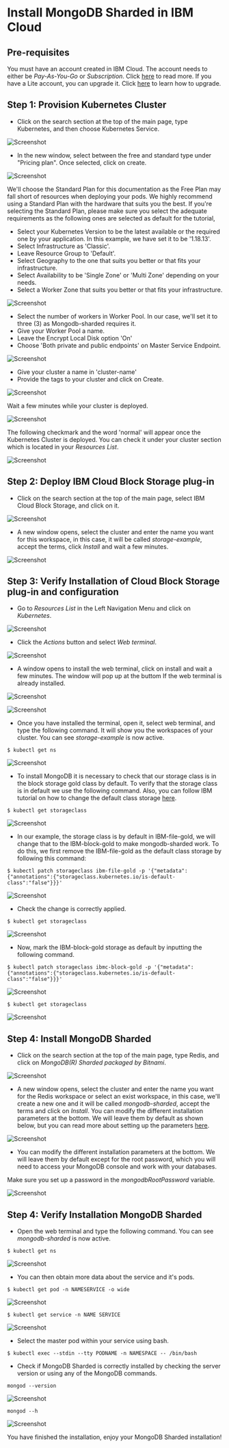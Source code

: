 # Install MongoDB Sharded in IBM Cloud

## Pre-requisites

You must have an account created in IBM Cloud. The account needs to either be *Pay-As-You-Go* or *Subscription*. Click [here](https://cloud.ibm.com/docs/account?topic=account-accounts "here") to read more.
If you have a Lite account, you can upgrade it. Click [here](https://cloud.ibm.com/docs/account?topic=account-account-getting-started#account-gs-upgrade "here") to learn how to upgrade.

## Step 1: Provision Kubernetes Cluster

* Click on the search section at the top of the main page, type Kubernetes, and then choose Kubernetes Service.

![Screenshot](Kubernetes1.PNG)

* In the new window, select between the free and standard type under "Pricing plan". Once selected, click on create.

![Screenshot](KubernetesPaid1.PNG)

We'll choose the Standard Plan for this documentation as the Free Plan may fall short of resources when deploying your pods. We highly recommend using a Standard Plan with the hardware that suits you the best. If you're selecting the Standard Plan, please make sure you select the adequate requirements as the following ones are selected as default for the tutorial,

* Select your Kubernetes Version to be the latest available or the required one by your application. In this example, we have set it to be '1.18.13'.
* Select Infrastructure as 'Classic'.
* Leave Resource Group to 'Default'.
* Select Geography to the one that suits you better or that fits your infrastructure.
* Select Availability to be 'Single Zone' or 'Multi Zone' depending on your needs.
* Select a Worker Zone that suits you better or that fits your infrastructure.

![Screenshot](KubernetesPaid2.PNG)

* Select the number of workers in Worker Pool. In our case, we'll set it to three (3) as Mongodb-sharded requires it. 
* Give your Worker Pool a name.
* Leave the Encrypt Local Disk option 'On'
* Choose 'Both private and public endpoints' on Master Service Endpoint.

![Screenshot](KubernetesPaid4.PNG)

* Give your cluster a name in 'cluster-name'
* Provide the tags to your cluster and click on Create.

![Screenshot](KubernetesPaid5.PNG)

Wait a few minutes while your cluster is deployed.

![Screenshot](KubernetesPaid3.PNG)

The following checkmark and the word 'normal' will appear once the Kubernetes Cluster is deployed. You can check it under your cluster section which is located in your *Resources List*.

![Screenshot](KubernetesPaid6.PNG)


## Step 2:  Deploy IBM Cloud Block Storage plug-in

* Click on the search section at the top of the main page, select IBM Cloud Block Storage, and click on it.

![Screenshot](StoragePaid1.PNG)

* A new window opens, select the cluster and enter the name you want for this workspace, in this case, it will be called _storage-example_, accept the terms, click *Install* and wait a few minutes.

![Screenshot](StoragePaid2.PNG)

## Step 3: Verify Installation of Cloud Block Storage plug-in and configuration

* Go to *Resources List* in the Left Navigation Menu and click on *Kubernetes*.

![Screenshot](test1.png)

* Click the *Actions* button and select *Web terminal*.

![Screenshot](test2.PNG)

* A window opens to install the web terminal, click on install and wait a few minutes. The window will pop up at the buttom If the web terminal is already installed.

![Screenshot](test3.PNG)

![Screenshot](test7.PNG)

* Once you have installed the terminal, open it, select web terminal, and type the following command. It will show you the workspaces of your cluster. You can see *storage-example* is now active.

`$ kubectl get ns`

![Screenshot](teststorage6.PNG)

* To install MongoDB it is necessary to check that our storage class is in the block storage gold class by default. To verify that the storage class is in default we use the following command. Also, you can follow IBM tutorial on how to change the default class storage [here](https://kubernetes.io/docs/tasks/administer-cluster/change-default-storage-class/ "here"). 

`$ kubectl get storageclass`

![Screenshot](teststorage1.PNG)

* In our example, the storage class is by default in IBM-file-gold, we will change that to the IBM-block-gold to make mongodb-sharded work. To do this, we first remove the IBM-file-gold as the default class storage by following this command:

`$ kubectl patch storageclass ibm-file-gold -p '{"metadata": {"annotations":{"storageclass.kubernetes.io/is-default-class":"false"}}}'`

![Screenshot](teststorage2.PNG)

* Check the change is correctly applied. 

`$ kubectl get storageclass`

![Screenshot](teststorage3.PNG)

* Now, mark the IBM-block-gold storage as default by inputting the following command.

`$ kubectl patch storageclass ibmc-block-gold -p '{"metadata": {"annotations":{"storageclass.kubernetes.io/is-default-class":"false"}}}'`

![Screenshot](teststorage4.PNG)

`$ kubectl get storageclass`

![Screenshot](teststorage5.PNG)


## Step 4: Install MongoDB Sharded

* Click on the search section at the top of the main page, type Redis, and click on _MongoDB(R) Sharded packaged by Bitnami_.

![Screenshot](mongo1.PNG)

* A new window opens, select the cluster and enter the name you want for the Redis workspace or select an exist workspace, in this case, we'll create a new one and it will be called _mongodb-sharded_, accept the terms and click on *Install*. You can modify the different installation parameters at the bottom. We will leave them by default as shown below, but you can read more about setting up the parameters [here](https://cloud.ibm.com/catalog/content/mongodb-sharded-Qml0bmFtaS1tb25nb2RiLXNoYXJkZWQ=-global#about "here").

![Screenshot](mongo2.PNG)

* You can modify the different installation parameters at the bottom. We will leave them by default except for the root password, which you will need to access your MongoDB console and work with your databases.

Make sure you set up a password in the _mongodbRootPassword_ variable. 

![Screenshot](mongo3.PNG)

## Step 4: Verify Installation MongoDB Sharded

* Open the web terminal and type the following command. You can see *mongodb-sharded* is now active.

`$ kubectl get ns`

![Screenshot](testmongo1.PNG)

* You can then obtain more data about the service and it's pods.

`$ kubectl get pod -n NAMESERVICE -o wide`

![Screenshot](testmongo2.PNG)

`$ kubectl get service -n NAME SERVICE`

![Screenshot](testmongo3.PNG)

* Select the master pod within your service using bash.

`$ kubectl exec --stdin --tty PODNAME -n NAMESPACE -- /bin/bash`

* Check if MongoDB Sharded is correctly installed by checking the server version or using any of the MongoDB commands.

` mongod --version `

![Screenshot](testmongo4.PNG)

` mongod --h `

![Screenshot](testmongo5.PNG)

You have finished the installation, enjoy your MongoDB Sharded installation!




